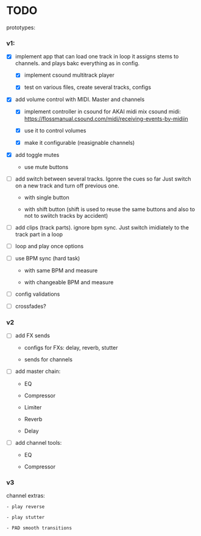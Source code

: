 # TODO

prototypes:

### v1:

- [x] implement app that can load one track in loop
  it assigns stems to channels. and plays bakc everything as in config.

    - [x] implement csound multitrack player

    - [x] test on various files, create several tracks, configs

- [x] add volume control with MIDI. Master and channels

    - [x] implement controller in csound for AKAI midi mix
        csound midi: https://flossmanual.csound.com/midi/receiving-events-by-midiin

    - [x] use it to control volumes

    - [x] make it configurable (reasignable channels)

- [x] add toggle mutes

    - use mute buttons

- [ ] add switch between several tracks. Igonre the cues so far
  Just switch on a new track and turn off previous one.
    - with single button

    - with shift button (shift is used to reuse the same buttons
      and also to not to swiitch tracks by accident)

- [ ] add clips (track parts). ignore bpm sync.
  Just switch imidiately to the track part in a loop

- [ ] loop and play once options

- [ ] use BPM sync (hard task)

    - with same BPM and measure

    - with changeable BPM and measure

- [ ] config validations

- [ ] crossfades?

### v2

- [ ] add FX sends

   - configs for FXs: delay, reverb, stutter

   - sends for channels

- [ ] add master chain:
 
   - EQ

   - Compressor

   - Limiter

   - Reverb

   - Delay

- [ ] add channel tools:
    - EQ

    - Compressor

### v3

channel extras:

    - play reverse

    - play stutter

    - PAD smooth transitions

